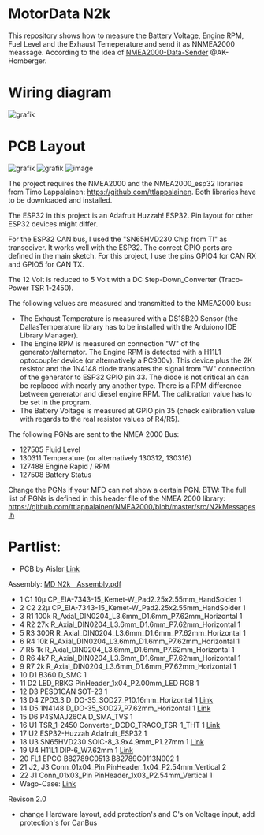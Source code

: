# MotorData N2k
This repository shows how to measure the Battery Voltage, Engine RPM, Fuel Level and the Exhaust Temeperature and send it as NNMEA2000 meassage.
According to the idea of  [NMEA2000-Data-Sender](https://github.com/AK-Homberger/NMEA2000-Data-Sender) @AK-Homberger.

# Wiring diagram
![grafik](https://github.com/gerryvel/Motordaten/assets/17195231/200a603d-1bbc-480a-a8bb-c428463898cd)

# PCB Layout
![grafik](https://github.com/gerryvel/Motordaten/assets/17195231/152cf410-2b51-408b-b6c6-68b826d2239b)
![grafik](https://github.com/gerryvel/Motordaten/assets/17195231/f2e08ff9-fd00-447a-ac95-1913529f3cf8)
![image](https://github.com/gerryvel/Motordaten/assets/17195231/961056f8-e4fa-480a-8aef-d366a8ed4e61)


The project requires the NMEA2000 and the NMEA2000_esp32 libraries from Timo Lappalainen: https://github.com/ttlappalainen.
Both libraries have to be downloaded and installed.

The ESP32 in this project is an Adafruit Huzzah! ESP32. Pin layout for other ESP32 devices might differ.

For the ESP32 CAN bus, I used the "SN65HVD230 Chip from TI" as transceiver. It works well with the ESP32.
The correct GPIO ports are defined in the main sketch. For this project, I use the pins GPIO4 for CAN RX and GPIO5 for CAN TX. 

The 12 Volt is reduced to 5 Volt with a DC Step-Down_Converter (Traco-Power TSR 1-2450).

The following values are measured and transmitted to the NMEA2000 bus:

- The Exhaust Temperature is measured with a DS18B20 Sensor (the DallasTemperature library has to be installed with the Arduiono IDE Library Manager).
- The Engine RPM is measured on connection "W" of the generator/alternator. The Engine RPM is detected with a H11L1 optocoupler device (or alternatively a PC900v). This device plus the 2K resistor and the 1N4148 diode translates the signal from "W" connection of the generator to ESP32 GPIO pin 33. The diode is not critical an can be replaced with nearly any another type.
There is a RPM difference between generator and diesel engine RPM. The calibration value has to be set in the program.
- The Battery Voltage is measured at GPIO pin 35 (check calibration value with regards to the real resistor values of R4/R5).

The following PGNs are sent to the NMEA 2000 Bus:
- 127505 Fluid Level
- 130311 Temperature (or alternatively 130312, 130316)
- 127488 Engine Rapid / RPM
- 127508 Battery Status

Change the PGNs if your MFD can not show a certain PGN.
BTW: The full list of PGNs is defined in this header file of the NMEA 2000 library: https://github.com/ttlappalainen/NMEA2000/blob/master/src/N2kMessages.h

# Partlist:

- PCB by Aisler [Link](https://aisler.net/p/JCQLQVHC)
  
Assembly: [MD N2k__Assembly.pdf](https://github.com/gerryvel/Motordaten/files/13480525/MD.N2k__Assembly.pdf)

- 1			C1	10µ	CP_EIA-7343-15_Kemet-W_Pad2.25x2.55mm_HandSolder	1
- 2			C2	22µ	CP_EIA-7343-15_Kemet-W_Pad2.25x2.55mm_HandSolder	1
- 3			R1	100k	R_Axial_DIN0204_L3.6mm_D1.6mm_P7.62mm_Horizontal	1
- 4			R2	27k	R_Axial_DIN0204_L3.6mm_D1.6mm_P7.62mm_Horizontal	1
- 5			R3	300R	R_Axial_DIN0204_L3.6mm_D1.6mm_P7.62mm_Horizontal	1
- 6			R4	10k	R_Axial_DIN0204_L3.6mm_D1.6mm_P7.62mm_Horizontal	1
- 7			R5	1k	R_Axial_DIN0204_L3.6mm_D1.6mm_P7.62mm_Horizontal	1
- 8			R6	4k7	R_Axial_DIN0204_L3.6mm_D1.6mm_P7.62mm_Horizontal	1
- 9			R7	2k	R_Axial_DIN0204_L3.6mm_D1.6mm_P7.62mm_Horizontal	1
- 10			D1	B360	D_SMC	1
- 11			D2	LED_RBKG	PinHeader_1x04_P2.00mm_LED RGB	1
- 12			D3	PESD1CAN	SOT-23	1
- 13			D4	ZPD3.3	D_DO-35_SOD27_P10.16mm_Horizontal	1  [Link](https://www.reichelt.de/zenerdiode-3-3-v-0-5-w-do-35-zf-3-3-p23126.html?&trstct=pos_6&nbc=1)
- 14			D5	1N4148	D_DO-35_SOD27_P7.62mm_Horizontal	1  [Link](https://www.reichelt.de/schalt-diode-100-v-150-ma-do-35-1n-4148-p1730.html?search=1n4148)
- 15			D6	P4SMAJ26CA	D_SMA_TVS	1
- 16			U1	TSR_1-2450	Converter_DCDC_TRACO_TSR-1_THT	1   [Link](https://www.reichelt.de/dc-dc-wandler-tsr-1-1-w-5-v-1000-ma-sil-to-220-tsr-1-2450-p116850.html?search=tsr+1-24)
- 17			U2	ESP32-Huzzah	Adafruit_ESP32	1
- 18			U3	SN65HVD230	SOIC-8_3.9x4.9mm_P1.27mm	1  [Link](https://www.reichelt.de/high-speed-can-transceiver-1-mbit-s-3-3-v-so-8-sn-65hvd230d-p58427.html?&trstct=pos_0&nbc=1)
- 19			U4	H11L1	DIP-6_W7.62mm	1  [Link](https://www.reichelt.de/optokoppler-1-mbit-s-dil-6-h11l1m-p219351.html?search=H11-l1)
- 20			FL1	EPCO B82789C0513	B82789C0113N002	1
- 21			J2, J3	Conn_01x04_Pin	PinHeader_1x04_P2.54mm_Vertical	2
- 22			J1	Conn_01x03_Pin	PinHeader_1x03_P2.54mm_Vertical	1
- Wago-Case: [Link](https://www.wago.com/de/zubehoer/gehaeuse-55-mm/p/789-120)

Revison 2.0
- change Hardware layout, add protection's and C's on Voltage input, add protection's for CanBus
  
